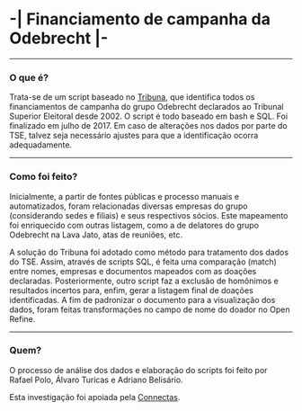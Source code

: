 # -| Financiamento de campanha da Odebrecht |-

----
### O que é?

Trata-se de um script baseado no [Tribuna](https://github.com/rafapolo/tribuna), que identifica todos os financiamentos de campanha do grupo Odebrecht declarados ao Tribunal Superior Eleitoral desde 2002. O script é todo baseado em bash e SQL. Foi finalizado em julho de 2017. Em caso de alterações nos dados por parte do TSE, talvez seja necessário ajustes para que a identificação ocorra adequadamente.

----

### Como foi feito?

Inicialmente, a partir de fontes públicas e processo manuais e automatizados, foram relacionadas diversas empresas do grupo (considerando sedes e filiais) e seus respectivos sócios. Este mapeamento foi enriquecido com outras listagem, como a de delatores do grupo Odebrecht na Lava Jato, atas de reuniões, etc.

A solução do Tribuna foi adotado como método para tratamento dos dados do TSE. Assim, através de scripts SQL, é feita uma comparação (match) entre nomes, empresas e documentos mapeados com as doações declaradas. Posteriormente, outro script faz a exclusão de homônimos e resultados incertos para, enfim, gerar a listagem final de doações identificadas. A fim de padronizar o documento para a visualização dos dados, foram feitas transformações no campo de nome do doador no Open Refine.


---

### Quem?

O processo de análise dos dados e elaboração do scripts foi feito por Rafael Polo, Álvaro Turicas e Adriano Belisário.

Esta investigação foi apoiada pela [Connectas](http://connectas.org/).
